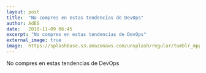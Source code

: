 ```yaml
---
layout: post
title:  "No compres en estas tendencias de DevOps"
author: AdES
date:   2018-11-09 06:45
excerpt: "No compres en estas tendencias de DevOps"
external_image: true
image:  https://splashbase.s3.amazonaws.com/unsplash/regular/tumblr_mpp6tjdFhf1st5lhmo1_1280.jpg
---
```

No compres en estas tendencias de DevOps